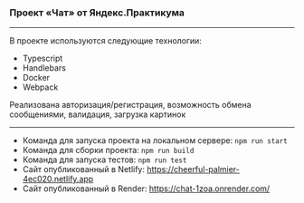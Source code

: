 ### Проект «Чат» от Яндекс.Практикума
---

В проекте используются следующие технологии:
- Typescript
- Handlebars
- Docker
- Webpack

Реализована авторизация/регистрация, возможность обмена сообщениями, валидация, загрузка картинок

---
- Команда для запуска проекта на локальном сервере: ```npm run start```
- Команда для сборки проекта: ```npm run build```
- Команда для запуска тестов: ```npm run test```
- Сайт опубликованный в Netlify: https://cheerful-palmier-4ec020.netlify.app
- Сайт опубликованный в Render: https://chat-1zoa.onrender.com/
